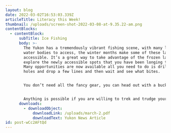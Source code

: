 ```yaml
---
layout: blog
date: 2022-03-02T16:53:03.339Z
articleTitle: Literacy this Week!
thumbnail: /uploads/screen-shot-2022-03-08-at-9.35.22-am.png
contentBlocks:
  - contentBlock:
      subTitle: Ice Fishing
      body: >-
        The Yukon has a tremendously vibrant fishing scene, with many lakes and
        water bodies to access, the winter months make some of these lakes more
        accessible. It’s a great way to take advantage of the frozen lake and
        explore the newly accessible spots that you have been longing to try.
        Many opportunities are now available all you need to do is drill a few
        holes and drop a few lines and then wait and see what bites.


        You don’t need all the fancy gear, you can head out with a bucket, an auger, and your rod. The gear does make the whole situation much more pleasurable but if you don’t have all of it you just need to choose your fishing day a little better.


        Anything is possible if you are willing to trek and trudge your way around the lake. Or if you are lucky enough to own a snowmobile or fat bike, you will find the urge to go further and explore longer. If you’re looking for a relaxing day on the lake check out the Yukon News article below for a few suggestions of gear that may be helpful on the lake for a day of fishing.
      downloads:
        - downloadObject:
            downloadLink: /uploads/march-2.pdf
            downloadText: Yukon News Article
id: post-wCc2AFtQd
---
```

